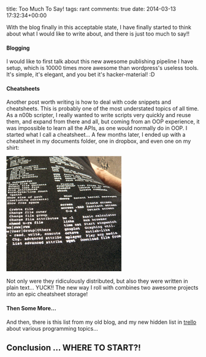 title: Too Much To Say!
tags: rant
comments: true
date: 2014-03-13 17:32:34+00:00

With the blog finally in this acceptable state, I have finally started to think about what I would like to write about, and there is just too much to say!!

#### Blogging

I would like to first talk about this new awesome publishing pipeline I have setup, which is 10000 times more awesome than wordpress's useless tools. It's simple, it's elegant, and you bet it's hacker-material! :D

#### Cheatsheets

Another post worth writing is how to deal with code snippets and cheatsheets. This is probably one of the most understated topics of all time. As a n00b scripter, I really wanted to write scripts very quickly and reuse them, and expand from there and all, but coming from an OOP experience, it was impossible to learn all the APIs, as one would normally do in OOP. I started what I call a cheatsheet... A few months later, I ended up with a cheatsheet in my documents folder, one in dropbox, and even one on my shirt:

![image](/images/linux-cheatsheet.jpg)

Not only were they ridiculously distributed, but also they were written in plain text... YUCK!! The new way I roll with combines two awesome projects into an epic cheatsheet storage!

#### Then Some More...

And then, there is this list from my old blog, and my new hidden list in [trello](http://trello.com) about various programming topics...

## Conclusion ... WHERE TO START?!
